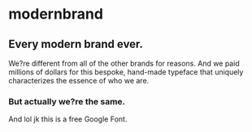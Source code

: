 # modernbrand

<section class="hero">
  <h2>Every modern brand ever.</h2>
  <p>We?re different from all of the other brands for reasons. And we paid millions of dollars for this bespoke, hand-made typeface that uniquely characterizes the essence of who we are.</p>

</section>

### But actually we?re the same.

And lol jk this is a free Google Font.

